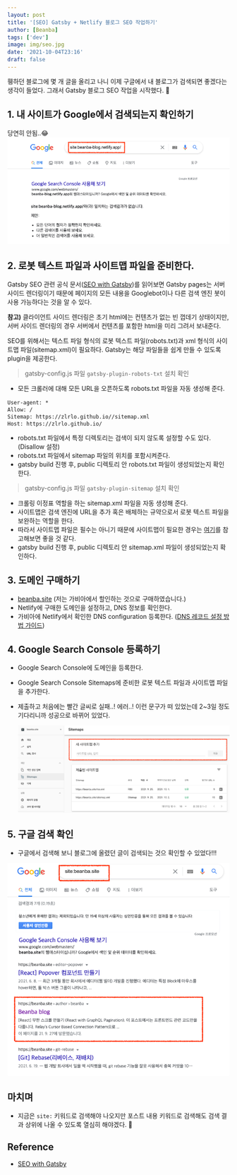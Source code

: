 ```yaml
---
layout: post
title: '[SEO] Gatsby + Netlify 블로그 SEO 작업하기'
author: [Beanba]
tags: ['dev']
image: img/seo.jpg
date: '2021-10-04T23:16'
draft: false
---
```


휑하던 블로그에 몇 개 글을 올리고 나니 이제 구글에서 내 블로그가 검색되면 좋겠다는 생각이 들었다.
그래서 Gatsby 블로그 SEO 작업을 시작했다. 🚀

## 1. 내 사이트가 Google에서 검색되는지 확인하기

당연히 안됨..😂
![Before SEO](./img/before-seo.png)

## 2. 로봇 텍스트 파일과 사이트맵 파일을 준비한다.

Gatsby SEO 관련 공식 문서([SEO with Gatsby](https://www.gatsbyjs.com/docs/how-to/adding-common-features/seo/))를 읽어보면 Gatsby pages는 서버 사이드 렌더링이기 때문에 페이지의 모든 내용을 Googlebot이나 다른 검색 엔진 봇이 사용 가능하다는 것을 알 수 있다.

**참고)** 클라이언트 사이드 렌더링은 초기 html에는 컨텐츠가 없는 빈 껍데기 상태이지만, 서버 사이드 렌더링의 경우 서버에서 컨텐츠를 포함한 html을 미리 그려서 보내준다.

SEO를 위해서는 텍스트 파일 형식의 로봇 텍스트 파일(robots.txt)과 xml 형식의 사이트맵 파일(sitemap.xml)이 필요하다. Gatsby는 해당 파일들을 쉽게 만들 수 있도록 plugin을 제공한다.

> gatsby-config.js 파일 `gatsby-plugin-robots-txt` 설치 확인

- 모든 크롤러에 대해 모든 URL을 오픈하도록 robots.txt 파일을 자동 생성해 준다.

```
User-agent: *
Allow: /
Sitemap: https://zlrlo.github.io//sitemap.xml
Host: https://zlrlo.github.io/
```

- robots.txt 파일에서 특정 디렉토리는 검색이 되지 않도록 설정할 수도 있다. (Disallow 설정)
- robots.txt 파일에서 sitemap 파일의 위치를 포함시켜준다.
- gatsby build 진행 후, public 디렉토리 안 robots.txt 파일이 생성되었는지 확인한다.

> gatsby-config.js 파일 `gatsby-plugin-sitemap` 설치 확인

- 크롤링 이정표 역할을 하는 sitemap.xml 파일을 자동 생성해 준다.
- 사이트맵은 검색 엔진에 URL을 추가 혹은 배체하는 규약으로서 로봇 텍스트 파일을 보완하는 역할을 한다.
- 따라서 사이트맵 파일은 필수는 아니기 때문에 사이트맵이 필요한 경우는 [여기](https://developers.google.com/search/docs/advanced/sitemaps/overview?hl=ko)를 참고해보면 좋을 것 같다.
- gatsby build 진행 후, public 디렉토리 안 sitemap.xml 파일이 생성되었는지 확인하다.

## 3. 도메인 구매하기

- [beanba.site](http://beanba.site) (저는 가비아에서 할인하는 것으로 구매하였습니다.)
- Netlify에 구매한 도메인을 설정하고, DNS 정보를 확인한다.
- 가비아에 Netlify에서 확인한 DNS configuration 등록한다. ([DNS 레코드 설정 방법 가이드](https://customer.gabia.com/manual/dns/3041/3040))

## 4. Google Search Console 등록하기

- Google Search Console에 도메인을 등록한다.
- Google Search Console Sitemaps에 준비한 로봇 텍스트 파일과 사이트맵 파일을 추가한다.
- 제출하고 처음에는 빨간 글씨로 실패..! 에러..! 이런 문구가 떠 있었는데 2~3일 정도 기다리니까 성공으로 바뀌어 있었다.

  ![Google Search Console](./img/google-search-console.png)

## 5. 구글 검색 확인

- 구글에서 검색해 보니 블로그에 올렸던 글이 검색되는 것으 확인할 수 있었다!!!

![After SEO](./img/after-seo.png)

## 마치며

- 지금은 `site:` 키워드로 검색해야 나오지만 포스트 내용 키워드로 검색해도 검색 결과 상위에 나올 수 있도록 열심히 해야겠다. 💪

## Reference

- [SEO with Gatsby](https://www.gatsbyjs.com/docs/how-to/adding-common-features/seo/)
